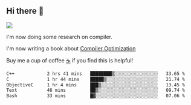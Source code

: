 


<!--
**liusy58/liusy58** is a ✨ _special_ ✨ repository because its `README.md` (this file) appears on your GitHub profile.

Here are some ideas to get you started:

- 🔭 I’m currently working on ...
- 🌱 I’m currently learning ...
- 👯 I’m looking to collaborate on ...
- 🤔 I’m looking for help with ...
- 💬 Ask me about ...
- 📫 How to reach me: ...
- 😄 Pronouns: ...
- ⚡ Fun fact: ...
-->
<!--
![](https://komarev.com/ghpvc/?username=liusy58&color=brightgreen&label=PROFILE+VIEWS)




- 🔭 I’m currently working on my .
- 📫 How to reach me:plz contact me by [email](liusy58@,ail2.sysu.edu.cn) or WeChat(LIUSIYU_58)
- 🏫 I'm an undergraduate in Sun-Yat-sen University majoring in the computer science. Expected to graduate in Spring 2021.
- 👯 I'm now interested in System such as OS, Compiler and Database. 
- 🤔 I’m looking for help with Database System.
-->

## Hi there 👋
![](https://komarev.com/ghpvc/?username=liusy58&color=brightgreen&label=PROFILE+VIEWS)



I'm now doing some research on compiler.

I'm now writing a book about [Compiler Optimization](https://github.com/liusy58/CompilerNotes) 

Buy me a cup of coffee [☕️](https://user-images.githubusercontent.com/45984215/202376581-4837a283-4812-4063-82bc-cc9c3101d3a5.jpg) if you find this is helpful!


 <!--START_SECTION:waka-->

```txt
C++            2 hrs 41 mins   ████████▒░░░░░░░░░░░░░░░░   33.65 %
C              1 hr 44 mins    █████▒░░░░░░░░░░░░░░░░░░░   21.74 %
ObjectiveC     1 hr 4 mins     ███▒░░░░░░░░░░░░░░░░░░░░░   13.45 %
Text           46 mins         ██▒░░░░░░░░░░░░░░░░░░░░░░   09.74 %
Bash           33 mins         █▓░░░░░░░░░░░░░░░░░░░░░░░   07.06 %
```

<!--END_SECTION:waka-->
